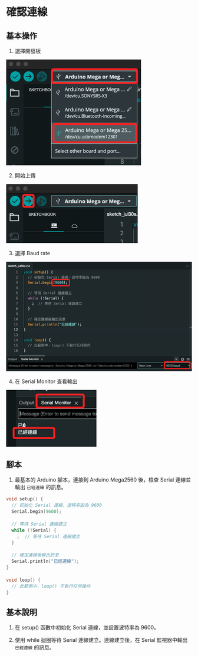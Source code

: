 # 確認連線

## 基本操作

1. 選擇開發板

![](images/img_01.png)

2. 開始上傳

![](images/img_02.png)

3. 選擇 Baud rate

![](images/img_03.png)

4. 在 Serial Monitor 查看輸出

![](images/img_04.png)

## 腳本

1. 最基本的 Arduino 腳本，連接到 Arduino Mega2560 後，檢查 Serial 連線並輸出 `已經連線` 的訊息。

```cpp
void setup() {
  // 初始化 Serial 連線，波特率設為 9600
  Serial.begin(9600);

  // 等待 Serial 連線建立
  while (!Serial) {
    ;  // 等待 Serial 連線建立
  }

  // 確定連線後輸出訊息
  Serial.println("已經連線");
}

void loop() {
  // 此範例中，loop() 不執行任何操作
}
```

## 基本說明

1. 在 setup() 函數中初始化 Serial 連線，並設置波特率為 9600。

2. 使用 while 迴圈等待 Serial 連線建立。連線建立後，在 Serial 監視器中輸出 `已經連線` 的訊息。
